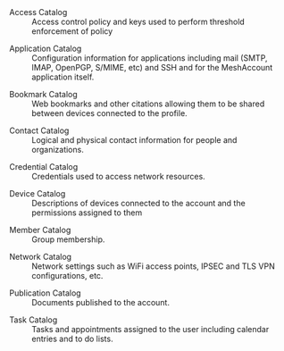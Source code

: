 <dl>
<dt>Access Catalog
<dd>
    Access control policy and keys used to perform threshold enforcement of policy
</dd>
</dl>
<dl>
<dt>Application Catalog
<dd>
    Configuration information for applications including mail (SMTP, IMAP, OpenPGP, 
    S/MIME, etc) and SSH and for the MeshAccount application itself.
</dd>
</dl>
<dl>
<dt>Bookmark Catalog
<dd>
    Web bookmarks and other citations allowing them to be shared between devices 
    connected to the profile.
</dd>
</dl>
<dl>
<dt>Contact Catalog
<dd>
    Logical and physical contact information for people and organizations.
</dd>
</dl>
<dl>
<dt>Credential Catalog
<dd>
    Credentials used to access network resources.
</dd>
</dl>
<dl>
<dt>Device Catalog
<dd>
    Descriptions of devices connected to the account and the permissions assigned to them
</dd>
</dl>
<dl>
<dt>Member Catalog
<dd>
    Group membership.
</dd>
</dl>
<dl>
<dt>Network Catalog
<dd>
    Network settings such as WiFi access points, IPSEC and TLS VPN configurations, etc.
</dd>
</dl>
<dl>
<dt>Publication Catalog
<dd>
    Documents published to the account.
</dd>
</dl>
<dl>
<dt>Task Catalog
<dd>
    Tasks and appointments assigned to the user including calendar entries and to do lists.
</dd>
</dl>
